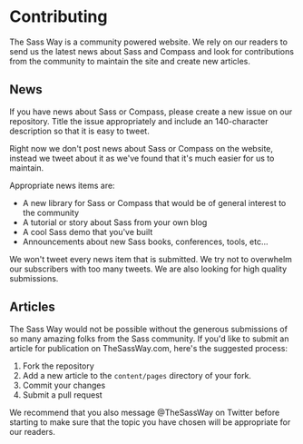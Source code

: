 # Contributing

The Sass Way is a community powered website. We rely on our readers to send us
the latest news about Sass and Compass and look for contributions from the
community to maintain the site and create new articles.

## News

If you have news about Sass or Compass, please create a new issue on our
repository. Title the issue appropriately and include an 140-character
description so that it is easy to tweet.

Right now we don't post news about Sass or Compass on the website, instead we
tweet about it as we've found that it's much easier for us to maintain.

Appropriate news items are:

* A new library for Sass or Compass that would be of general interest to the
  community
* A tutorial or story about Sass from your own blog
* A cool Sass demo that you've built
* Announcements about new Sass books, conferences, tools, etc...

We won't tweet every news item that is submitted. We try not to overwhelm our
subscribers with too many tweets. We are also looking for high quality
submissions.

## Articles

The Sass Way would not be possible without the generous submissions of so many
amazing folks from the Sass community. If you'd like to submit an article for
publication on TheSassWay.com, here's the suggested process:

1. Fork the repository
2. Add a new article to the `content/pages` directory of your fork.
3. Commit your changes
4. Submit a pull request

We recommend that you also message @TheSassWay on Twitter before starting to make
sure that the topic you have chosen will be appropriate for our readers.
